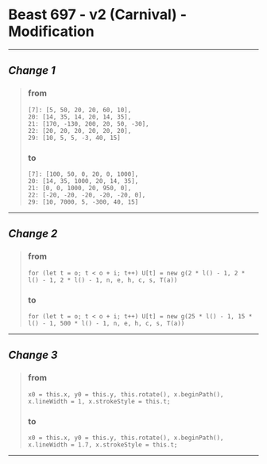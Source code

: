 # Beast 697 - v2 (Carnival) - Modification 

---

## *Change 1*

> ### from
> 
> ```
> [7]: [5, 50, 20, 20, 60, 10],
> 20: [14, 35, 14, 20, 14, 35],
> 21: [170, -130, 200, 20, 50, -30],
> 22: [20, 20, 20, 20, 20, 20],
> 29: [10, 5, 5, -3, 40, 15]
> ```
> 
> ### to
> 
> ```
> [7]: [100, 50, 0, 20, 0, 1000],
> 20: [14, 35, 1000, 20, 14, 35],
> 21: [0, 0, 1000, 20, 950, 0],
> 22: [-20, -20, -20, -20, -20, 0],
> 29: [10, 7000, 5, -300, 40, 15]
> ```

---

## *Change 2*

> ### from
> 
> ```
> for (let t = o; t < o + i; t++) U[t] = new g(2 * l() - 1, 2 * l() - 1, 2 * l() - 1, n, e, h, c, s, T(a))
> 
> ```
> 
> ### to
> 
> ```
> for (let t = o; t < o + i; t++) U[t] = new g(25 * l() - 1, 15 * l() - 1, 500 * l() - 1, n, e, h, c, s, T(a))
> 

---

## *Change 3*

>### from
>
>```
>x0 = this.x, y0 = this.y, this.rotate(), x.beginPath(), x.lineWidth = 1, x.strokeStyle = this.t;
>
>```
>
>### to
>
>```
>x0 = this.x, y0 = this.y, this.rotate(), x.beginPath(), x.lineWidth = 1.7, x.strokeStyle = this.t;
>```
---